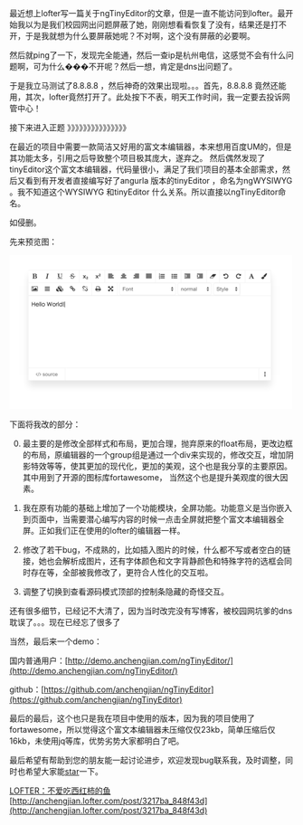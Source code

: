 最近想上lofter写一篇关于ngTinyEditor的文章，但是一直不能访问到lofter。最开始我以为是我们校园网出问题屏蔽了她，刚刚想看看恢复了没有，结果还是打不开，于是我就想为什么要屏蔽她呢？不对啊，这个没有屏蔽的必要啊。

然后就ping了一下，发现完全能通，然后一查ip是杭州电信，这感觉不会有什么问题啊，可为什么���不开呢？然后一想，肯定是dns出问题了。

于是我立马测试了8.8.8.8 ，然后神奇的效果出现啦。。。首先，8.8.8.8 竟然还能用，其次，lofter竟然打开了。此处按下不表，明天工作时间，我一定要去投诉网管中心！

接下来进入正题  》》》》》》》》》》》》》》》

在最近的项目中需要一款简洁又好用的富文本编辑器，本来想用百度UM的，但是其功能太多，引用之后导致整个项目极其庞大，遂弃之。 然后偶然发现了tinyEditor这个富文本编辑器，代码量很小，满足了我们项目的基本全部需求，然后又看到有开发者直接编写好了angurla 版本的tinyEditor ，命名为ngWYSIWYG 。我不知道这个WYSIWYG 和tinyEditor 什么关系。所以直接以ngTinyEditor命名。

如侵删。

先来预览图：

![](/assets/imgs/6630214544677231967.png)

下面将我改的部分：

0. 最主要的是修改全部样式和布局，更加合理，抛弃原来的float布局，更改边框的布局，原编辑器的一个group组是通过一个div来实现的，修改交互，增加阴影特效等等，使其更加的现代化，更加的美观，这个也是我分享的主要原因。其中用到了开源的图标库fortawesome， 当然这个也是提升美观度的很大因素。

1. 我在原有功能的基础上增加了一个功能模块，全屏功能。功能意义是当你嵌入到页面中，当需要潜心编写内容的时候一点击全屏就把整个富文本编辑器全屏。正如我们正在使用的lofter的编辑器一样。

2. 修改了若干bug，不成熟的，比如插入图片的时候，什么都不写或者空白的链接，她也会解析成图片，还有字体颜色和文字背静颜色和特殊字符的选框会同时存在等，全部被我修改了，更符合人性化的交互啦。

3. 调整了切换到查看源码模式顶部的控制条隐藏的奇怪交互。

还有很多细节，已经记不大清了，因为当时改完没有写博客，被校园网坑爹的dns耽误了。。。现在已经忘了很多了

当然，最后来一个demo：

国内普通用户：[http://demo.anchengjian.com/ngTinyEditor/](http://demo.anchengjian.com/ngTinyEditor/)

github：[https://github.com/anchengjian/ngTinyEditor](https://github.com/anchengjian/ngTinyEditor)

最后的最后，这个也只是我在项目中使用的版本，因为我的项目使用了fortawesome，所以觉得这个富文本编辑器未压缩仅仅23kb，简单压缩后仅16kb，未使用jq等库，优势劣势大家都明白了吧。

最后希望有帮助到您的朋友能一起讨论进步，欢迎发现bug联系我，及时调整，同时也希望大家能[star](https://github.com/anchengjian/ngTinyEditor)一下。

[LOFTER：不爱吃西红柿的鱼](http://anchengjian.lofter.com)   [http://anchengjian.lofter.com/post/3217ba_848f43d](http://anchengjian.lofter.com/post/3217ba_848f43d)